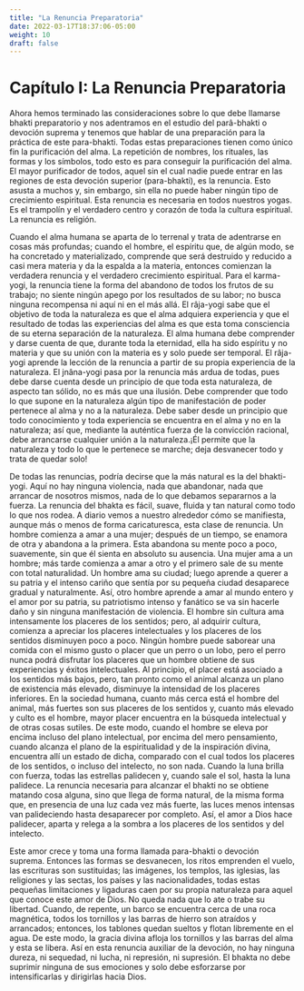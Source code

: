 ```yaml
---
title: "La Renuncia Preparatoria"
date: 2022-03-17T18:37:06-05:00
weight: 10
draft: false
---
```


# Capítulo I: La Renuncia Preparatoria

Ahora hemos terminado las consideraciones sobre lo que debe llamarse bhakti preparatorio y nos adentramos en el estudio del parâ-bhakti o devoción suprema y tenemos que hablar de una preparación para la práctica de este para-bhakti. Todas estas preparaciones tienen como único fin la purificación del alma. La repetición de nombres, los rituales, las formas y los símbolos, todo esto es para conseguir la purificación del alma. El mayor purificador de todos, aquel sin el cual nadie puede entrar en las regiones de esta devoción superior \(para-bhakti\), es la renuncia. Esto asusta a muchos y, sin embargo, sin ella no puede haber ningún tipo de crecimiento espiritual. Esta renuncia es necesaria en todos nuestros yogas. Es el trampolín y el verdadero centro y corazón de toda la cultura espiritual. La renuncia es religión.

Cuando el alma humana se aparta de lo terrenal y trata de adentrarse en cosas más profundas; cuando el hombre, el espíritu que, de algún modo, se ha concretado y materializado, comprende que será destruido y reducido a casi mera materia y da la espalda a la materia, entonces comienzan la verdadera renuncia y el verdadero crecimiento espiritual. Para el karma-yogi, la renuncia tiene la forma del abandono de todos los frutos de su trabajo; no siente ningún apego por los resultados de su labor; no busca ninguna recompensa ni aquí ni en el más allá. El râja-yogi sabe que el objetivo de toda la naturaleza es que el alma adquiera experiencia y que el resultado de todas las experiencias del alma es que esta toma consciencia de su eterna separación de la naturaleza. El alma humana debe comprender y darse cuenta de que, durante toda la eternidad, ella ha sido espíritu y no materia y que su unión con la materia es y solo puede ser temporal. El râja-yogi aprende la lección de la renuncia a partir de su propia experiencia de la naturaleza. El jnâna-yogi pasa por la renuncia más ardua de todas, pues debe darse cuenta desde un principio de que toda esta naturaleza, de aspecto tan sólido, no es más que una ilusión. Debe comprender que todo lo que supone en la naturaleza algún tipo de manifestación de poder pertenece al alma y no a la naturaleza. Debe saber desde un principio que todo conocimiento y toda experiencia se encuentra en el alma y no en la naturaleza; así que, mediante la auténtica fuerza de la convicción racional, debe arrancarse cualquier unión a la naturaleza.¡Él permite que la naturaleza y todo lo que le pertenece se marche; deja desvanecer todo y trata de quedar solo\!

De todas las renuncias, podría decirse que la más natural es la del bhakti-yogi. Aquí no hay ninguna violencia, nada que abandonar, nada que arrancar de nosotros mismos, nada de lo que debamos separarnos a la fuerza. La renuncia del bhakta es fácil, suave, fluida y tan natural como todo lo que nos rodea. A diario vemos a nuestro alrededor cómo se manifiesta, aunque más o menos de forma caricaturesca, esta clase de renuncia. Un hombre comienza a amar a una mujer; después de un tiempo, se enamora de otra y abandona a la primera. Esta abandona su mente poco a poco, suavemente, sin que él sienta en absoluto su ausencia. Una mujer ama a un hombre; más tarde comienza a amar a otro y el primero sale de su mente con total naturalidad. Un hombre ama su ciudad; luego aprende a querer a su patria y el intenso cariño que sentía por su pequeña ciudad desaparece gradual y naturalmente. Así, otro hombre aprende a amar al mundo entero y el amor por su patria, su patriotismo intenso y fanático se va sin hacerle daño y sin ninguna manifestación de violencia. El hombre sin cultura ama intensamente los placeres de los sentidos; pero, al adquirir cultura, comienza a apreciar los placeres intelectuales y los placeres de los sentidos disminuyen poco a poco. Ningún hombre puede saborear una comida con el mismo gusto o placer que un perro o un lobo, pero el perro nunca podrá disfrutar los placeres que un hombre obtiene de sus experiencias y éxitos intelectuales. Al principio, el placer está asociado a los sentidos más bajos, pero, tan pronto como el animal alcanza un plano de existencia más elevado, disminuye la intensidad de los placeres inferiores. En la sociedad humana, cuanto más cerca está el hombre del animal, más fuertes son sus placeres de los sentidos y, cuanto más elevado y culto es el hombre, mayor placer encuentra en la búsqueda intelectual y de otras cosas sutiles. De este modo, cuando el hombre se eleva por encima incluso del plano intelectual, por encima del mero pensamiento, cuando alcanza el plano de la espiritualidad y de la inspiración divina, encuentra allí un estado de dicha, comparado con el cual todos los placeres de los sentidos, o incluso del intelecto, no son nada. Cuando la luna brilla con fuerza, todas las estrellas palidecen y, cuando sale el sol, hasta la luna palidece. La renuncia necesaria para alcanzar el bhakti no se obtiene matando cosa alguna, sino que llega de forma natural, de la misma forma que, en presencia de una luz cada vez más fuerte, las luces menos intensas van palideciendo hasta desaparecer por completo. Así, el amor a Dios hace palidecer, aparta y relega a la sombra a los placeres de los sentidos y del intelecto.

Este amor crece y toma una forma llamada para-bhakti o devoción suprema. Entonces las formas se desvanecen, los ritos emprenden el vuelo, las escrituras son sustituidas; las imágenes, los templos, las iglesias, las religiones y las sectas, los países y las nacionalidades, todas estas pequeñas limitaciones y ligaduras caen por su propia naturaleza para aquel que conoce este amor de Dios. No queda nada que lo ate o trabe su libertad. Cuando, de repente, un barco se encuentra cerca de una roca magnética, todos los tornillos y las barras de hierro son atraídos y arrancados; entonces, los tablones quedan sueltos y flotan libremente en el agua. De este modo, la gracia divina afloja los tornillos y las barras del alma y esta se libera. Así en esta renuncia auxiliar de la devoción, no hay ninguna dureza, ni sequedad, ni lucha, ni represión, ni supresión. El bhakta no debe suprimir ninguna de sus emociones y solo debe esforzarse por intensificarlas y dirigirlas hacia Dios.
